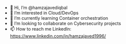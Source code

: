 - 👋 Hi, I’m @hamzajavediqbal
- 👀 I’m interested in Cloud/DevOps
- 🌱 I’m currently learning Container orchestration
- 💞️ I’m looking to collaborate on Cybersecurity projects 
- 📫 How to reach me LinkedIn: https://www.linkedin.com/in/hamzajaved1996/

<!---
hamzajavediqbal/hamzajavediqbal is a ✨ special ✨ repository because its `README.md` (this file) appears on your GitHub profile.
You can click the Preview link to take a look at your changes.
--->
